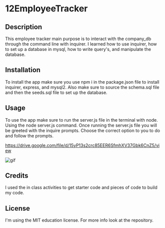 # 12EmployeeTracker

## Description

This employee tracker main purpose is to interact with the company_db through the command line with inquirer. I learned how to use inquirer, how to set up a database in mysql, how to write query's, and manipulate the database. 

## Installation

To install the app make sure you use npm i in the package.json file to install inquirer, express, and mysql2. Also make sure to source the schema.sql file and then the seeds.sql file to set up the database.

## Usage

To use the app make sure to run the server.js file in the terminal with node. Using the node server.js command. Once running the server.js file you will be greeted with the inquire prompts. Choose the correct option to you to do and follow the prompts. 

https://drive.google.com/file/d/15yP13s2crc85EER6SfmhXV37Gbk6CnZ5/view

![gif](./assets/Untitled_%20Jun%204%2C%202023%203_21%20AM.gif)

## Credits

I used the in class activities to get starter code and pieces of code to build my code. 

## License

I'm using the MIT education license. For more info look at the repository. 
